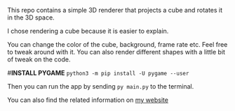 This repo contains a simple 3D renderer that projects a cube and rotates it in the 3D space.

I chose rendering a cube because it is easier to explain.

You can change the color of the cube, background, frame rate etc. Feel free to tweak around with it.
You can also render different shapes with a little bit of tweak on the code.

#**INSTALL PYGAME**
```python3 -m pip install -U pygame --user```

Then you can run the app by sending
```py main.py```
to the terminal.

You can also find the related information on [my website](berkbeken.xo.je)
